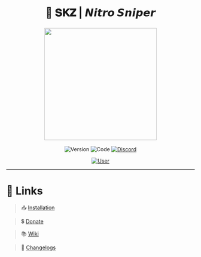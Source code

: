 <h1 align="center">
🔎 𝐒𝐊𝐙 | 𝙉𝙞𝙩𝙧𝙤 𝙎𝙣𝙞𝙥𝙚𝙧
</h1>

<h3 align="center">
<img src= "https://imgur.com/ZpJDgRu.png alt="Logo" width="300" height="300""/>
</h3>

<p align="center">
<img alt="Version" src="https://img.shields.io/badge/VERSION-ALPHA 1.0.0-FF5EA1?style=for-the-badge&logo=github&logoColor=000000">
<img alt="Code" src="https://img.shields.io/badge/SOURCE-JAVASCRIPT-000000?style=for-the-badge&logo=JavaScript&logoColor=F2F542">
<a href="https://discord.gg/sS7X8cPt62">
<img alt="Discord" src="https://img.shields.io/badge/DISCORD-JOIN-304090?style=for-the-badge&logo=Discord&logoColor=FFFFFF">
</a>
</p>
<p align="center">
<a href="https://twitter.com/SKAREZ_Z">
<img alt="User" src="https://img.shields.io/badge/MADE WITH ❤ BY SKAREZ-FF5050?style=for-the-badge">
</a>
</p>

---

# 🔗 **Links**
  
> 📥 [Installation](https://skarez.gitbook.io/wiki/introduction/english/installation)

> 💲 [Donate](https://paypal.me/skz54/)

> 📚 [Wiki](https://skarez.gitbook.io/wiki/)

> 📜 [Changelogs](https://skarez.gitbook.io/wiki/introduction/english/changelogs)
